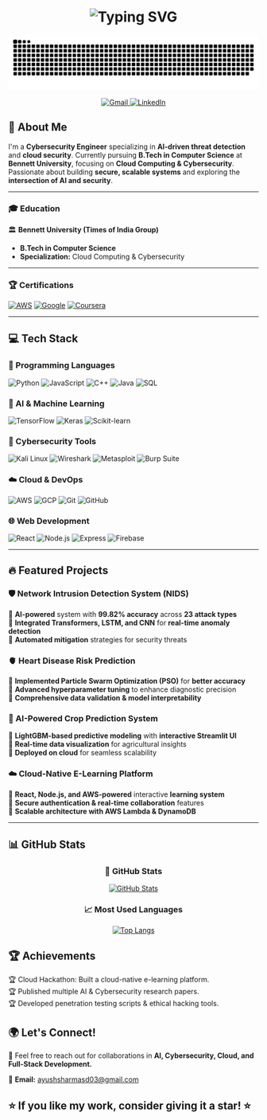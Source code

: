 <h1 align="center">
  <img src="https://readme-typing-svg.demolab.com?font=Fira+Code&weight=600&size=28&duration=4000&pause=1000&color=2F81F7&center=true&vCenter=true&random=false&width=435&lines=Hi+👋,+I'm+Ayush+Sharma;Cybersecurity+Engineer;Cloud+Computing+Expert" alt="Typing SVG" />
</h1>

<p align="center">
  <img src="https://raw.githubusercontent.com/platane/snk/output/github-contribution-grid-snake-dark.svg" alt="Snake animation" />
</p>

<p align="center">
  <a href="mailto:ayushsharmasd03@gmail.com">
    <img src="https://img.shields.io/badge/Gmail-D14836?style=for-the-badge&logo=gmail&logoColor=white" alt="Gmail"/>
  </a>
  <a href="https://www.linkedin.com/in/ayush-sharma-805810218/">
    <img src="https://img.shields.io/badge/LinkedIn-0077B5?style=for-the-badge&logo=linkedin&logoColor=white" alt="LinkedIn"/>
  </a>
</p>

## 🚀 About Me

I'm a **Cybersecurity Engineer** specializing in **AI-driven threat detection** and **cloud security**. Currently pursuing **B.Tech in Computer Science** at **Bennett University**, focusing on **Cloud Computing & Cybersecurity**. Passionate about building **secure, scalable systems** and exploring the **intersection of AI and security**.

---

### 🎓 Education

🏛️ **Bennett University (Times of India Group)**  
- **B.Tech in Computer Science**  
- **Specialization:** Cloud Computing & Cybersecurity  

---

### 🏆 Certifications

[![AWS](https://img.shields.io/badge/AWS-Certified_Cloud_Practitioner-FF9900?style=for-the-badge&logo=amazon-aws&logoColor=white)](https://www.credly.com/users/yourprofile)
[![Google](https://img.shields.io/badge/Google-The_Bits_and_Bytes_of_Networking-4285F4?style=for-the-badge&logo=google&logoColor=white)](https://www.coursera.org/account/accomplishments/yourlink)
[![Coursera](https://img.shields.io/badge/Coursera-Algorithmic_Toolbox-0056D2?style=for-the-badge&logo=coursera&logoColor=white)](https://www.coursera.org/account/accomplishments/yourlink)

---

## 💻 Tech Stack

### 🔹 Programming Languages

![Python](https://img.shields.io/badge/Python-3776AB?style=for-the-badge&logo=python&logoColor=white)  ![JavaScript](https://img.shields.io/badge/JavaScript-F7DF1E?style=for-the-badge&logo=javascript&logoColor=black)  ![C++](https://img.shields.io/badge/C++-00599C?style=for-the-badge&logo=c%2B%2B&logoColor=white)  ![Java](https://img.shields.io/badge/Java-ED8B00?style=for-the-badge&logo=openjdk&logoColor=white)  ![SQL](https://img.shields.io/badge/SQL-4479A1?style=for-the-badge&logo=mysql&logoColor=white)  

### 🤖 AI & Machine Learning

![TensorFlow](https://img.shields.io/badge/TensorFlow-FF6F00?style=for-the-badge&logo=tensorflow&logoColor=white)  ![Keras](https://img.shields.io/badge/Keras-D00000?style=for-the-badge&logo=keras&logoColor=white)  ![Scikit-learn](https://img.shields.io/badge/Scikit_learn-F7931E?style=for-the-badge&logo=scikit-learn&logoColor=white)  

### 🔐 Cybersecurity Tools

![Kali Linux](https://img.shields.io/badge/Kali_Linux-557C94?style=for-the-badge&logo=kali-linux&logoColor=white)  ![Wireshark](https://img.shields.io/badge/Wireshark-1679A7?style=for-the-badge&logo=wireshark&logoColor=white)  ![Metasploit](https://img.shields.io/badge/Metasploit-2A2A2A?style=for-the-badge&logo=metasploit&logoColor=white)  ![Burp Suite](https://img.shields.io/badge/Burp_Suite-FF6633?style=for-the-badge&logo=burp-suite&logoColor=white)  

### ☁️ Cloud & DevOps

![AWS](https://img.shields.io/badge/AWS-232F3E?style=for-the-badge&logo=amazon-aws&logoColor=white)  ![GCP](https://img.shields.io/badge/GCP-4285F4?style=for-the-badge&logo=google-cloud&logoColor=white)  ![Git](https://img.shields.io/badge/Git-F05032?style=for-the-badge&logo=git&logoColor=white)  ![GitHub](https://img.shields.io/badge/GitHub-181717?style=for-the-badge&logo=github&logoColor=white)  

### 🌐 Web Development

![React](https://img.shields.io/badge/React-20232A?style=for-the-badge&logo=react&logoColor=61DAFB)  ![Node.js](https://img.shields.io/badge/Node.js-339933?style=for-the-badge&logo=node.js&logoColor=white)  ![Express](https://img.shields.io/badge/Express-000000?style=for-the-badge&logo=express&logoColor=white)  ![Firebase](https://img.shields.io/badge/Firebase-FFCA28?style=for-the-badge&logo=firebase&logoColor=black)  

---

## 🔥 Featured Projects

### 🛡️ Network Intrusion Detection System (NIDS)

📌 **AI-powered** system with **99.82% accuracy** across **23 attack types**  
📌 **Integrated Transformers, LSTM, and CNN** for **real-time anomaly detection**  
📌 **Automated mitigation** strategies for security threats  

### 🫀 Heart Disease Risk Prediction

📌 **Implemented Particle Swarm Optimization (PSO)** for **better accuracy**  
📌 **Advanced hyperparameter tuning** to enhance diagnostic precision  
📌 **Comprehensive data validation & model interpretability**  

### 🌾 AI-Powered Crop Prediction System

📌 **LightGBM-based predictive modeling** with **interactive Streamlit UI**  
📌 **Real-time data visualization** for agricultural insights  
📌 **Deployed on cloud** for seamless scalability  

### ☁️ Cloud-Native E-Learning Platform

📌 **React, Node.js, and AWS-powered** interactive **learning system**  
📌 **Secure authentication & real-time collaboration** features  
📌 **Scalable architecture with AWS Lambda & DynamoDB**  

---

## 📊 GitHub Stats  

<div align="center">
  
### 🚀 GitHub Stats  
[![GitHub Stats](https://github-readme-stats.vercel.app/api?username=ObsureBat&show_icons=true&theme=radical&hide_border=true&count_private=true)](https://github.com/YourGitHubUsername)  

### 📈 Most Used Languages  
[![Top Langs](https://github-readme-stats.vercel.app/api/top-langs/?username=ObsureBat&layout=compact&theme=radical&hide_border=true)](https://github.com/YourGitHubUsername)  
 
</div>

## 🏆 Achievements

🏆 Cloud Hackathon: Built a cloud-native e-learning platform.  
🏆 Published multiple AI & Cybersecurity research papers.  
🏆 Developed penetration testing scripts & ethical hacking tools.  

## 🌍 **Let's Connect!** 

💬 Feel free to reach out for collaborations in **AI, Cybersecurity, Cloud, and Full-Stack Development.**

📧 **Email:** ayushsharmasd03@gmail.com  

⭐ If you like my work, consider giving it a star! ⭐
---
